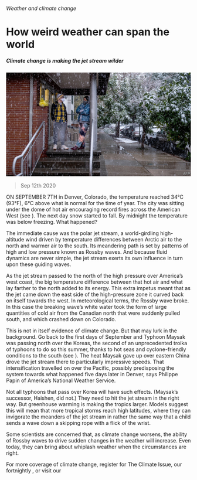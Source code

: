 ###### Weather and climate change

# How weird weather can span the world 

##### Climate change is making the jet stream wilder 

![image](images/20200912_STP501.jpg) 

> Sep 12th 2020 

ON SEPTEMBER 7TH in Denver, Colorado, the temperature reached 34°C (93°F), 6°C above what is normal for the time of year. The city was sitting under the dome of hot air encouraging record fires across the American West (see ). The next day snow started to fall. By midnight the temperature was below freezing. What happened?

The immediate cause was the polar jet stream, a world-girdling high-altitude wind driven by temperature differences between Arctic air to the north and warmer air to the south. Its meandering path is set by patterns of high and low pressure known as Rossby waves. And because fluid dynamics are never simple, the jet stream exerts its own influence in turn upon these guiding waves.


As the jet stream passed to the north of the high pressure over America’s west coast, the big temperature difference between that hot air and what lay farther to the north added to its energy. This extra impetus meant that as the jet came down the east side of the high-pressure zone it curved back on itself towards the west. In meteorological terms, the Rossby wave broke. In this case the breaking wave’s white water took the form of large quantities of cold air from the Canadian north that were suddenly pulled south, and which crashed down on Colorado.

This is not in itself evidence of climate change. But that may lurk in the background. Go back to the first days of September and Typhoon Maysak was passing north over the Koreas, the second of an unprecedented troika of typhoons to do so this summer, thanks to hot seas and cyclone-friendly conditions to the south (see ). The heat Maysak gave up over eastern China drove the jet stream there to particularly impressive speeds. That intensification travelled on over the Pacific, possibly predisposing the system towards what happened five days later in Denver, says Philippe Papin of America’s National Weather Service.

Not all typhoons that pass over Korea will have such effects. (Maysak’s successor, Haishen, did not.) They need to hit the jet stream in the right way. But greenhouse warming is making the tropics larger. Models suggest this will mean that more tropical storms reach high latitudes, where they can invigorate the meanders of the jet stream in rather the same way that a child sends a wave down a skipping rope with a flick of the wrist.

Some scientists are concerned that, as climate change worsens, the ability of Rossby waves to drive sudden changes in the weather will increase. Even today, they can bring about whiplash weather when the circumstances are right.

For more coverage of climate change, register for The Climate Issue, our fortnightly , or visit our 

